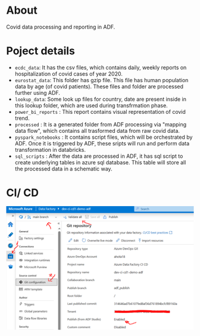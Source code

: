 # About
Covid data processing and reporting in ADF.

# Poject details
- `ecdc_data`: It has the csv files, which contains daily, weekly reports on hospitalization of covid cases of year 2020.
- `eurostat_data`: This folder has gzip file. This file has human population data by age (of covid patients). These files and folder are processed further using ADF. 
- `lookup_data`: Some look up files for country, date are present inside in this lookup folder, which are used during transfrmation phase. 
- `power_bi_reports` : This report contains visual representation of covid trend.
- `processed` : It is a generated folder from ADF processing via "mapping data flow", which contains all trasformed data from raw covid data.
- `pyspark_notebooks` : It contains script files, which will be orchestrated by ADF. Once it is triggered by ADF, these sripts will run and perform data transformation in databricks.
- `sql_scripts` : After the data are processed in ADF, it has sql script to create underlying tables in azure sql database. This table will store all the processed data in a schematic way.

# CI/ CD
![adf-cicd](images/adf-cicd-configuration.PNG?raw=true)
